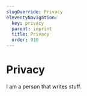 ```yaml
---
slugOverride: Privacy
eleventyNavigation:
  key: privacy
  parent: imprint
  title: Privacy
  order: 910
---
```

# Privacy

I am a person that writes stuff.